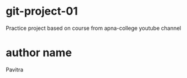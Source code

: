 # git-project-01
Practice project based on course from apna-college youtube channel

# author name
Pavitra
